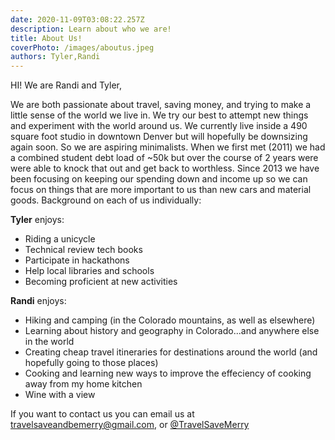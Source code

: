 ```yaml
---
date: 2020-11-09T03:08:22.257Z 
description: Learn about who we are!
title: About Us!
coverPhoto: /images/aboutus.jpeg
authors: Tyler,Randi
---
```


HI! We are Randi and Tyler, 

<!-- ![Here we are on top of Mt. Holy Cross](/images/temp-ghost.jpeg) -->

We are both passionate about travel, saving money, and trying to make a little sense of the world we live in. We try our best to attempt new things and experiment with the world around us. We currently live inside a 490 square foot studio in downtown Denver but will hopefully be downsizing again soon. So we are aspiring minimalists. When we first met (2011) we had a combined student debt load of ~50k but over the course of 2 years were were able to knock that out and get back to worthless. Since 2013 we have been focusing on keeping our spending down and income up so we can focus on things that are more important to us than new cars and material goods. Background on each of us individually:

**Tyler** enjoys:

- Riding a unicycle
- Technical review tech books
- Participate in hackathons
- Help local libraries and schools
- Becoming proficient at new activities 



**Randi** enjoys:

- Hiking and camping (in the Colorado mountains, as well as elsewhere)
- Learning about history and geography in Colorado...and anywhere else in the world
- Creating cheap travel itineraries for destinations around the world (and hopefully going to those places)
- Cooking and learning new ways to improve the effeciency of cooking away from my home kitchen
- Wine with a view


If you want to contact us you can email us at 
[travelsaveandbemerry@gmail.com](mailto:travelsaveandbemerry@gmail.com), or [@TravelSaveMerry](https://twitter.com/TravelSaveMerry)